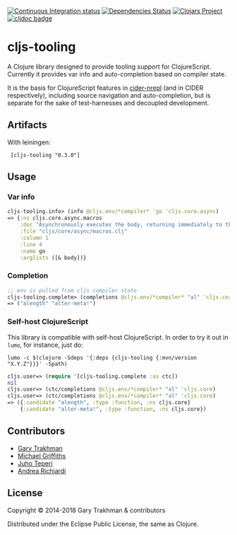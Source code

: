 [![Continuous Integration status](https://travis-ci.org/clojure-emacs/cljs-tooling.svg)](http://travis-ci.org/clojure-emacs/cljs-tooling)
[![Dependencies Status](https://versions.deps.co/clojure-emacs/cljs-tooling/status.svg)](https://versions.deps.co/clojure-emacs/cljs-tooling)
[![Clojars Project](https://img.shields.io/clojars/v/cljs-tooling.svg)](https://clojars.org/cljs-tooling)
[![cljdoc badge](https://cljdoc.xyz/badge/cljs-tooling/cljs-tooling)](https://cljdoc.xyz/d/cljs-tooling/cljs-tooling/CURRENT)

# cljs-tooling

A Clojure library designed to provide tooling support for ClojureScript.
Currently it provides var info and auto-completion based on compiler state.

It is the basis for ClojureScript features in
[cider-nrepl](https://github.com/clojure-emacs/cider-nrepl) (and in
CIDER respectively), including source navigation and auto-completion,
but is separate for the sake of test-harnesses and decoupled
development.

## Artifacts

With leiningen:

     [cljs-tooling "0.3.0"]

## Usage

### Var info

```clojure
cljs-tooling.info> (info @cljs.env/*compiler* 'go 'cljs.core.async)
=> {:ns cljs.core.async.macros
    :doc "Asynchronously executes the body, returning immediately to the\n  calling thread. Additionally, any visible calls to <!, >! and alt!/alts!\n  channel operations within the body will block (if necessary) by\n  'parking' the calling thread rather than tying up an OS thread (or\n  the only JS thread when in ClojureScript). Upon completion of the\n  operation, the body will be resumed.\n\n  Returns a channel which will receive the result of the body when\n  completed"
    :file "cljs/core/async/macros.clj"
    :column 1
    :line 4
    :name go
    :arglists ([& body])}
```

### Completion

```clojure
;; env is pulled from cljs compiler state
cljs-tooling.complete> (completions @cljs.env/*compiler* "al" 'cljs.core)
=> ("alength" "alter-meta!")
```

### Self-host ClojureScript

This library is compatible with self-host ClojureScript. In order to try it out in `lumo`, for instance, just do:

```shell
lumo -c $(clojure -Sdeps '{:deps {cljs-tooling {:mvn/version "X.Y.Z"}}}' -Spath)
```

```clojure
cljs.user=> (require '[cljs-tooling.complete :as ctc])
nil
cljs.user=> (ctc/completions @cljs.env/*compiler* "al" 'cljs.core)
cljs.user=> (ctc/completions @cljs.env/*compiler* "al" 'cljs.core)
=> ({:candidate "alength", :type :function, :ns cljs.core}
    {:candidate "alter-meta!", :type :function, :ns cljs.core})
```

## Contributors

* [Gary Trakhman](http://github.com/gtrak)
* [Michael Griffiths](http://github.com/cichli)
* [Juho Teperi](http://github.com/Deraen)
* [Andrea Richiardi](http://github.com/arichiardi)

## License

Copyright © 2014-2018 Gary Trakhman & contributors

Distributed under the Eclipse Public License, the same as Clojure.
